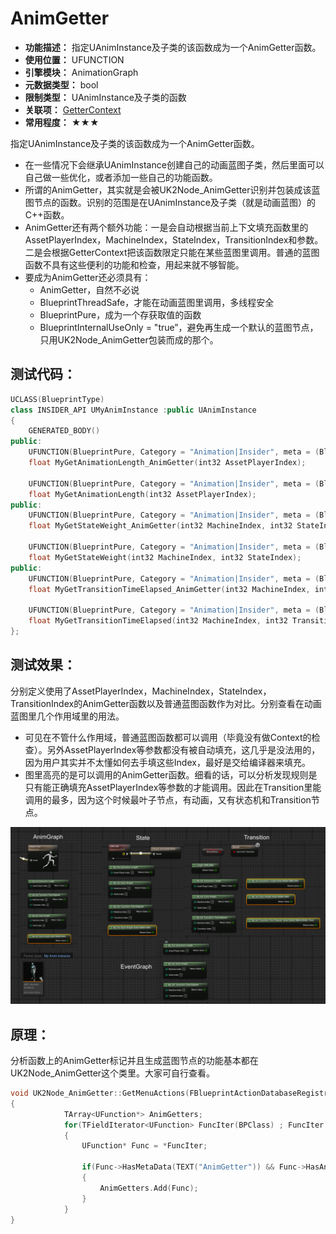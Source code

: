 ﻿# AnimGetter

- **功能描述：** 指定UAnimInstance及子类的该函数成为一个AnimGetter函数。
- **使用位置：** UFUNCTION
- **引擎模块：** AnimationGraph
- **元数据类型：** bool
- **限制类型：** UAnimInstance及子类的函数
- **关联项：** [GetterContext](../GetterContext/GetterContext.md)
- **常用程度：** ★★★

指定UAnimInstance及子类的该函数成为一个AnimGetter函数。

- 在一些情况下会继承UAnimInstance创建自己的动画蓝图子类，然后里面可以自己做一些优化，或者添加一些自己的功能函数。
- 所谓的AnimGetter，其实就是会被UK2Node_AnimGetter识别并包装成该蓝图节点的函数。识别的范围是在UAnimInstance及子类（就是动画蓝图）的C++函数。
- AnimGetter还有两个额外功能：一是会自动根据当前上下文填充函数里的AssetPlayerIndex，MachineIndex，StateIndex，TransitionIndex和参数。二是会根据GetterContext把该函数限定只能在某些蓝图里调用。普通的蓝图函数不具有这些便利的功能和检查，用起来就不够智能。
- 要成为AnimGetter还必须具有：
    - AnimGetter，自然不必说
    - BlueprintThreadSafe，才能在动画蓝图里调用，多线程安全
    - BlueprintPure，成为一个存获取值的函数
    - BlueprintInternalUseOnly = "true”，避免再生成一个默认的蓝图节点，只用UK2Node_AnimGetter包装而成的那个。

## 测试代码：

```cpp
UCLASS(BlueprintType)
class INSIDER_API UMyAnimInstance :public UAnimInstance
{
	GENERATED_BODY()
public:
	UFUNCTION(BlueprintPure, Category = "Animation|Insider", meta = (BlueprintInternalUseOnly = "true", AnimGetter, BlueprintThreadSafe))
	float MyGetAnimationLength_AnimGetter(int32 AssetPlayerIndex);

	UFUNCTION(BlueprintPure, Category = "Animation|Insider", meta = (BlueprintThreadSafe))
	float MyGetAnimationLength(int32 AssetPlayerIndex);
public:
	UFUNCTION(BlueprintPure, Category = "Animation|Insider", meta = (BlueprintInternalUseOnly = "true", AnimGetter, BlueprintThreadSafe))
	float MyGetStateWeight_AnimGetter(int32 MachineIndex, int32 StateIndex);

	UFUNCTION(BlueprintPure, Category = "Animation|Insider", meta = (BlueprintThreadSafe))
	float MyGetStateWeight(int32 MachineIndex, int32 StateIndex);
public:
	UFUNCTION(BlueprintPure, Category = "Animation|Insider", meta = (BlueprintInternalUseOnly = "true", AnimGetter, BlueprintThreadSafe))
	float MyGetTransitionTimeElapsed_AnimGetter(int32 MachineIndex, int32 TransitionIndex);

	UFUNCTION(BlueprintPure, Category = "Animation|Insider", meta = (BlueprintThreadSafe))
	float MyGetTransitionTimeElapsed(int32 MachineIndex, int32 TransitionIndex);
};

```

## 测试效果：

分别定义使用了AssetPlayerIndex，MachineIndex，StateIndex，TransitionIndex的AnimGetter函数以及普通蓝图函数作为对比。分别查看在动画蓝图里几个作用域里的用法。

- 可见在不管什么作用域，普通蓝图函数都可以调用（毕竟没有做Context的检查）。另外AssetPlayerIndex等参数都没有被自动填充，这几乎是没法用的，因为用户其实并不太懂如何去手填这些Index，最好是交给编译器来填充。
- 图里高亮的是可以调用的AnimGetter函数。细看的话，可以分析发现规则是只有能正确填充AssetPlayerIndex等参数的才能调用。因此在Transition里能调用的最多，因为这个时候最叶子节点，有动画，又有状态机和Transition节点。

![Untitled](Untitled.png)

## 原理：

分析函数上的AnimGetter标记并且生成蓝图节点的功能基本都在UK2Node_AnimGetter这个类里。大家可自行查看。

```cpp
void UK2Node_AnimGetter::GetMenuActions(FBlueprintActionDatabaseRegistrar& ActionRegistrar) const
{
			TArray<UFunction*> AnimGetters;
			for(TFieldIterator<UFunction> FuncIter(BPClass) ; FuncIter ; ++FuncIter)
			{
				UFunction* Func = *FuncIter;

				if(Func->HasMetaData(TEXT("AnimGetter")) && Func->HasAnyFunctionFlags(FUNC_Native))
				{
					AnimGetters.Add(Func);
				}
			}
}
```